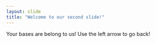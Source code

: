 ```yaml
---
layout: slide
title: "Welcome to our second slide!"
---
```

Your bases are belong to us!
Use the left arrow to go back!
